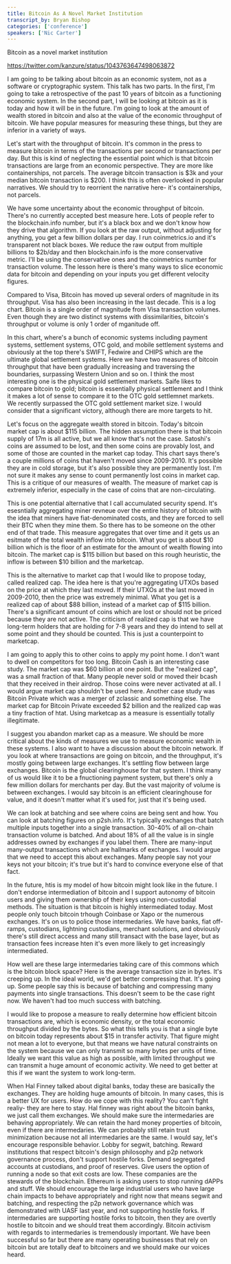 ```yaml
---
title: Bitcoin As A Novel Market Institution
transcript_by: Bryan Bishop
categories: ['conference']
speakers: ['Nic Carter']
---
```


Bitcoin as a novel market institution

<https://twitter.com/kanzure/status/1043763647498063872>

I am going to be talking about bitcoin as an economic system, not as a software or cryptographic system. This talk has two parts. In the first, I'm going to take a retrospective of the past 10 years of bitcoin as a functioning economic system. In the second part, I will be looking at bitcoin as it is today and how it will be in the future. I'm going to look at the amount of wealth stored in bitcoin and also at the value of the economic throughput of bitcoin. We have popular measures for measuring these things, but they are inferior in a variety of ways.

Let's start with the throughput of bitcoin. It's common in the press to measure bitcoin in terms of the transactions per second or transactions per day. But this is kind of neglecting the essential point which is that bitcoin transactions are large from an economic perspective. They are more like containerships, not parcels. The average bitcoin transaction is $3k and your median bitcoin transaction is $200. I think this is often overlooked in popular narratives. We should try to reorrient the narrative here- it's containerships, not parcels.

We have some uncertainty about the economic throughput of bitcoin. There's no currently accepted best measure here. Lots of people refer to the blockchain.info number, but it's a black box and we don't know how they drive that algorithm. If you look at the raw output, without adjusting for anything, you get a few billion dollars per day. I run coinmetrics.io and it's transparent not black boxes. We reduce the raw output from multiple billions to $2b/day and then blockchain.info is the more conservative metric. I'll be using the conservative ones and the coinmetrics number for transaction volume. The lesson here is there's many ways to slice economic data for bitcoin and depending on your inputs you get different velocity figures.

Compared to Visa, Bitcoin has moved up several orders of magnitude in its throughput. Visa has also been increasing in the last decade. This is a log chart. Bitcoin is a single order of magnitude from Visa transaction volumes. Even though they are two distinct systems with dissimilarities, bitcoin's throughput or volume is only 1 order of mganitude off.

In this chart, where's a bunch of economic systems including payment systems, settlement systems, OTC gold, and mobile settlement systems and obviously at the top there's SWIFT, Fedwire and CHIPS which are the ultimate global settlement systems. Here we have two measures of bitcoin throughput that have been gradually increasing and traversing the boundaries, surpassing Western Union and so on. I think the most interesting one is the physical gold settlement markets. Saife likes to compare bitcoin to gold; bitcoin is essentially physical settlement and I think it makes a lot of sense to compare it to the OTC gold settlemnet markets. We recently surpassed the OTC gold settlement market size. I would consider that a significant victory, although there are more targets to hit.

Let's focus on the aggregate wealth stored in bitcoin. Today's bitcoin market cap is about $115 billion. The hidden assumption there is that bitcoin supply of 17m is all active, but we all know that's not the case. Satoshi's coins are assumed to be lost, and then some coins are provably lost, and some of those are counted in the market cap today. This chart says there's a couple millions of coins that haven't moved since 2009-2010. It's possible they are in cold storage, but it's also possible they are permanently lost. I'm not sure it makes any sense to count permanently lost coins in market cap. This is a critique of our measures of wealth. The measure of market cap is extremely inferior, especially in the case of coins that are non-circulating.

This is one potential alternative that I call accumulated security spend. It's esesntially aggregating miner revneue over the entire history of bitcoin with the idea that miners have fiat-denominated costs, and they are forced to sell their BTC when they mine them. So there has to be someone on the other end of that trade. This measure aggregates that over time and it gets us an esitmate of the total wealth inflow into bitcoin. What you get is about $10 billion which is the floor of an estimate for the amount of wealth flowing into bitcoin. The market cap is $115 billion but based on this rough heuristic, the inflow is between $10 billion and the marketcap.

This is the alternative to market cap that I would like to propose today, called realized cap. The idea here is that you're aggregating UTXOs based on the price at which they last moved. If their UTXOs at the last moved in 2009-2010, then the price was extremely minimal. What you get is a realized cap of about $88 billion, instead of a market cap of $115 billion. There's a significant amount of coins which are lost or should not be priced because they are not active. The criticism of realized cap is that we have long-term holders that are holding for 7-8 years and they do intend to sell at some point and they should be counted. This is just a counterpoint to marketcap.

I am going to apply this to other coins to apply my point home. I don't want to dwell on competitors for too long. Bitcoin Cash is an interesting case study. The market cap was $60 billion at one point. But the "realized cap", was a small fraction of that. Many people never sold or moved their bcash that they received in their airdrop. Those coins were never activated at all. I would argue market cap shouldn't be used here. Another case study was Bitcoin Private which was a merger of zclassic and something else. The market cap for Bitcoin Private exceeded $2 billion and the realized cap was a tiny fraction of htat. Using marketcap as a measure is essentially totally illegitimate.

I suggest you abandon market cap as a measure. We should be more critical about the kinds of measures we use to measure economic wealth in these systems. I also want to have a discussion about the bitcoin network. If you look at where transactions are going on bitcoin, and the throughput, it's mostly going between large exchanges. It's settling flow between large exchanges. Bitcoin is the global clearinghouse for that system. I think many of us would like it to be a fnuctioning payment system, but there's only a few million dollars for merchants per day. But the vast majority of volume is between exchanges. I would say bitcoin is an efficient clearinghouse for value, and it doesn't matter what it's used for, just that it's being used.

We can look at batching and see where coins are being sent and how. You can look at batching figures on p2sh.info. It's typically exchanges that batch multiple inputs together into a single transaction. 30-40% of all on-chain transaction volume is batched. And about 18% of all the value is in single addresses owned by exchanges if you label them. There are many-input many-output transactions which are hallmarks of exchanges. I would argue that we need to accept this about exchanges. Many people say not your keys not your bitcoin; it's true but it's hard to convince everyone else of that fact.

In the future, htis is my model of how bitcoin might look like in the future. I don't endorse intermediation of bitcoin and I support autonomy of bitcoin users and giving them ownership of their keys using non-custodial methods. The situation is that bitcoin is highly intermediated today. Most people only touch bitcoin trhough Coinbase or Xapo or the numerous exchanges. It's on us to police those intermedaries. We have banks, fiat off-ramps, custodians, lightning custodians, merchant solutions, and obviously there's still direct access and many still transact with the base layer, but as transaction fees increase hten it's even more likely to get increasingly intermediated.

How well are these large intermedaries taking care of this commons which is the bitcoin block space? Here is the average transaction size in bytes. It's creeping up. In the ideal world, we'd get better compressing that. It's going up. Some people say this is because of batching and compressing many payments into single transactions. This doesn't seem to be the case right now. We haven't had too much success with batching.

I would like to propose a measure to really determine how efficient bitcoin transactions are, which is economic density, or the total economic throughput divided by the bytes. So what this tells you is that a single byte on bitcoin today represents about $15 in transfer activity. That figure might not mean a lot to everyone, but that means we have natural constraints on the system because we can only transmit so many bytes per units of time. Ideally we want this value as high as possible, with limited throughput we can transmit a huge amount of economic activity. We need to get better at this if we want the system to work long-term.

When Hal Finney talked about digital banks, today these are basically the exchanges. They are holding huge amounts of bitcoin. In many cases, this is a better UX for users. How do we cope with this reality? You can't fight realiy- they are here to stay. Hal finney was right about the bitcoin banks, we just call them exchanges. We should make sure the intermedaries are behaving appropriately. We can retain the hard money properties of bitcoin, even if there are intermedaries. We can probably still retain trust minimization because not all intermedaries are the same. I would say, let's encourage responsible behavior. Lobby for segwit, batching. Reward institutions that respect bitcoin's design philosophy and p2p network governance process, don't support hostile forks. Demand segregated accounts at custodians, and proof of reserves. Give users the option of running a node so that exit costs are low. These companies are the stewards of the blockchain. Ethereum is asking users to stop running dAPPs and stuff. We should encourage the large industrial users who have large chain impacts to behave appropriately and right now that means segwit and batching, and respecting the p2p network governance which was demonstrated with UASF last year, and not supporting hostile forks. If intermedaries are supporting hostile forks to bitcoin, then they are overtly hostile to bitcoin and we should treat them accordingly. Bitcoin activism with regards to intermedaries is tremendously important. We have been successful so far but there are many operating businesses that rely on bitcoin but are totally deaf to bitcoiners and we should make our voices heard.

